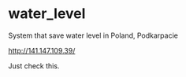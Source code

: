 # water_level
System that save water level in Poland, Podkarpacie


http://141.147.109.39/

Just check this.
